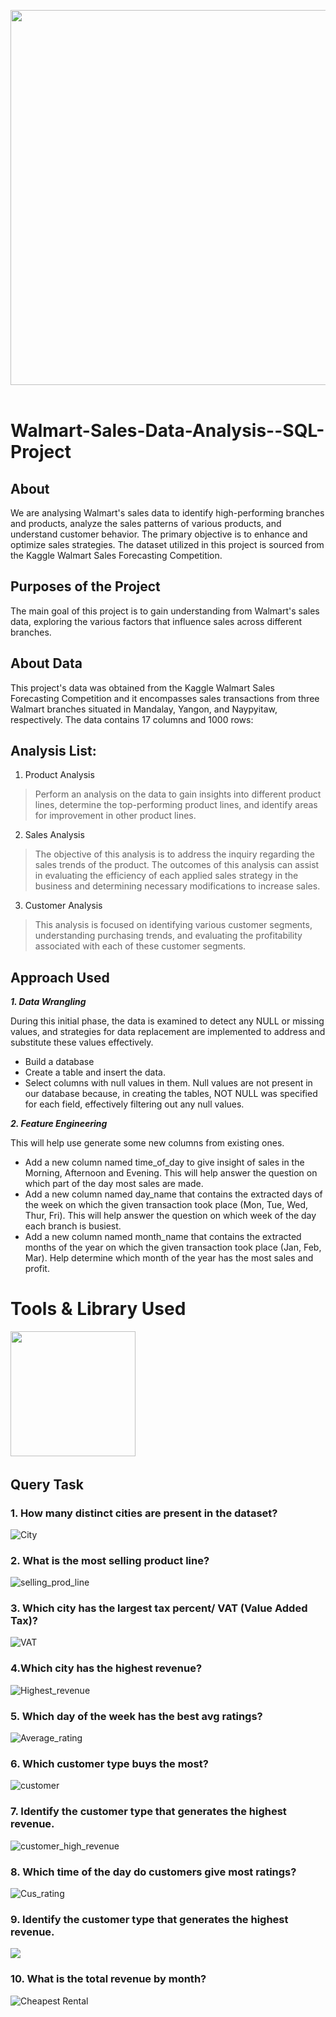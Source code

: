 <img src="./Walmart img.jpg" width="3000" height="600"/>&nbsp;

# Walmart-Sales-Data-Analysis--SQL-Project
## About
We are analysing Walmart's sales data to identify high-performing branches and products, analyze the sales patterns of various products, and understand customer behavior. The primary objective is to enhance and optimize sales strategies. The dataset utilized in this project is sourced from the Kaggle Walmart Sales Forecasting Competition.

## Purposes of the Project
The main goal of this project is to gain understanding from Walmart's sales data, exploring the various factors that influence sales across different branches.

## About Data
This project's data was obtained from the Kaggle Walmart Sales Forecasting Competition and it encompasses sales transactions from three Walmart branches situated in Mandalay, Yangon, and Naypyitaw, respectively.
The data contains 17 columns and 1000 rows:


## Analysis List:

1.	Product Analysis

> Perform an analysis on the data to gain insights into different product lines, determine the top-performing product lines, and identify areas for improvement in other product lines.

2.	Sales Analysis
   
> The objective of this analysis is to address the inquiry regarding the sales trends of the product. The outcomes of this analysis can assist in evaluating the efficiency of each applied sales strategy in the business and determining necessary modifications to increase sales.

3.	Customer Analysis

> This analysis is focused on identifying various customer segments, understanding purchasing trends, and evaluating the profitability associated with each of these customer segments.

## Approach Used
***1.	Data Wrangling***

During this initial phase, the data is examined to detect any NULL or missing values, and strategies for data replacement are implemented to address and substitute these values effectively.
- Build a database
- Create a table and insert the data.
- Select columns with null values in them. Null values are not present in our database because, in creating the tables, NOT NULL was specified for each field, effectively filtering out any null values.

***2.	Feature Engineering***

This will help use generate some new columns from existing ones.
- Add a new column named time_of_day to give insight of sales in the Morning, Afternoon and Evening. This will help answer the question on which part of the day most sales are made.
- Add a new column named day_name that contains the extracted days of the week on which the given transaction took place (Mon, Tue, Wed, Thur, Fri). This will help answer the question on which week of the day each branch is busiest.
- Add a new column named month_name that contains the extracted months of the year on which the given transaction took place (Jan, Feb, Mar). Help determine which month of the year has the most sales and profit.

# Tools & Library Used
<img src="https://github.com/Reshmanalawade/Walmart-Data-Analysis/blob/main/mysql_img.png" width="200" height="200"/>&nbsp;

## Query Task

### 1. How many distinct cities are present in the dataset?

![City](https://github.com/Reshmanalawade/Walmart-Data-Analysis/blob/main/Output/city%20img.png) 

### 2. What is the most selling product line?
![selling_prod_line](https://github.com/Reshmanalawade/Walmart-Data-Analysis/blob/main/Output/cus_sales%20.png)

### 3. Which city has the largest tax percent/ VAT (Value Added Tax)?
![VAT](https://github.com/Reshmanalawade/Walmart-Data-Analysis/blob/main/Output/VAT%20.png)

### 4.Which city has the highest revenue?
![Highest_revenue](https://github.com/Reshmanalawade/Walmart-Data-Analysis/blob/main/Output/highest%20revenue.png) 

### 5. Which day of the week has the best avg ratings?
![Average_rating](https://github.com/Reshmanalawade/Walmart-Data-Analysis/blob/main/Output/Average%20rating.png)

### 6. Which customer type buys the most?
![customer](https://github.com/Reshmanalawade/Walmart-Data-Analysis/blob/main/Output/Customer%20.png)

### 7. Identify the customer type that generates the highest revenue.
![customer_high_revenue](https://github.com/Reshmanalawade/Walmart-Data-Analysis/blob/main/Output/highest%20revenue.png)

### 8. Which time of the day do customers give most ratings?
![Cus_rating](https://github.com/Reshmanalawade/Walmart-Data-Analysis/blob/main/Output/Cus_Rating.png) 

### 9. Identify the customer type that generates the highest revenue.
![](https://github.com/Reshmanalawade/Walmart-Data-Analysis/blob/main/Output/Customer%20high%20revenue.png)

### 10. What is the total revenue by month?
![Cheapest Rental](https://github.com/Reshmanalawade/Walmart-Data-Analysis/blob/main/Output/Revenue%20by%20month.png)

